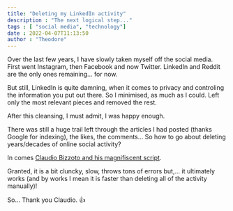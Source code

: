 ```yaml
---
title: "Deleting my LinkedIn activity" 
description : "The next logical step..." 
tags : [ "social media", "technology"]
date : 2022-04-07T11:13:50
author : "Theodore" 
---
```


Over the last few years, I have slowly taken myself off the social media. First went Instagram, then Facebook and now Twitter. LinkedIn and Reddit are the only ones remaining... for now. 

But still, LinkedIn is quite damning, when it comes to privacy and controling the information you put out there. So I minimised, as much as I could. Left only the most relevant pieces and removed the rest. 

After this cleansing, I must admit, I was happy enough. 

There was still a huge trail left through the articles I had posted (thanks Google for indexing), the likes, the comments... So how to go about deleting years/decades of online social activity? 

In comes [Claudio Bizzoto and his magnifiscent script](https://github.com/claudiobizzotto/delete-linkedin-activity/issues).

Granted, it is a bit cluncky, slow, throws tons of errors but,... it ultimately works (and by works I mean it is faster than deleting all of the activity manually)!

So... Thank you Claudio. 👍️ 
